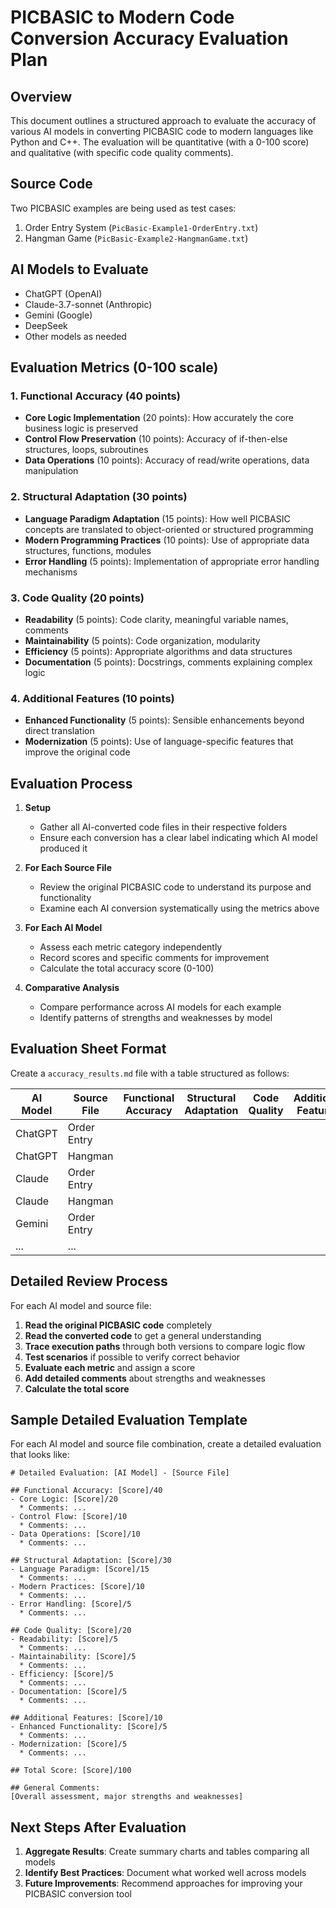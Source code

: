 # PICBASIC to Modern Code Conversion Accuracy Evaluation Plan

## Overview

This document outlines a structured approach to evaluate the accuracy of various AI models in converting PICBASIC code to modern languages like Python and C++. The evaluation will be quantitative (with a 0-100 score) and qualitative (with specific code quality comments).

## Source Code

Two PICBASIC examples are being used as test cases:

1. Order Entry System (`PicBasic-Example1-OrderEntry.txt`)
2. Hangman Game (`PicBasic-Example2-HangmanGame.txt`)

## AI Models to Evaluate

- ChatGPT (OpenAI)
- Claude-3.7-sonnet (Anthropic)
- Gemini (Google)
- DeepSeek
- Other models as needed

## Evaluation Metrics (0-100 scale)

### 1. Functional Accuracy (40 points)

- **Core Logic Implementation** (20 points): How accurately the core business logic is preserved
- **Control Flow Preservation** (10 points): Accuracy of if-then-else structures, loops, subroutines
- **Data Operations** (10 points): Accuracy of read/write operations, data manipulation

### 2. Structural Adaptation (30 points)

- **Language Paradigm Adaptation** (15 points): How well PICBASIC concepts are translated to object-oriented or structured programming
- **Modern Programming Practices** (10 points): Use of appropriate data structures, functions, modules
- **Error Handling** (5 points): Implementation of appropriate error handling mechanisms

### 3. Code Quality (20 points)

- **Readability** (5 points): Code clarity, meaningful variable names, comments
- **Maintainability** (5 points): Code organization, modularity
- **Efficiency** (5 points): Appropriate algorithms and data structures
- **Documentation** (5 points): Docstrings, comments explaining complex logic

### 4. Additional Features (10 points)

- **Enhanced Functionality** (5 points): Sensible enhancements beyond direct translation
- **Modernization** (5 points): Use of language-specific features that improve the original code

## Evaluation Process

1. **Setup**

   - Gather all AI-converted code files in their respective folders
   - Ensure each conversion has a clear label indicating which AI model produced it

2. **For Each Source File**

   - Review the original PICBASIC code to understand its purpose and functionality
   - Examine each AI conversion systematically using the metrics above

3. **For Each AI Model**

   - Assess each metric category independently
   - Record scores and specific comments for improvement
   - Calculate the total accuracy score (0-100)

4. **Comparative Analysis**
   - Compare performance across AI models for each example
   - Identify patterns of strengths and weaknesses by model

## Evaluation Sheet Format

Create a `accuracy_results.md` file with a table structured as follows:

| AI Model | Source File | Functional Accuracy | Structural Adaptation | Code Quality | Additional Features | Total Score | Comments |
| -------- | ----------- | ------------------- | --------------------- | ------------ | ------------------- | ----------- | -------- |
| ChatGPT  | Order Entry |                     |                       |              |                     |             |          |
| ChatGPT  | Hangman     |                     |                       |              |                     |             |          |
| Claude   | Order Entry |                     |                       |              |                     |             |          |
| Claude   | Hangman     |                     |                       |              |                     |             |          |
| Gemini   | Order Entry |                     |                       |              |                     |             |          |
| ...      | ...         |                     |                       |              |                     |             |          |

## Detailed Review Process

For each AI model and source file:

1. **Read the original PICBASIC code** completely
2. **Read the converted code** to get a general understanding
3. **Trace execution paths** through both versions to compare logic flow
4. **Test scenarios** if possible to verify correct behavior
5. **Evaluate each metric** and assign a score
6. **Add detailed comments** about strengths and weaknesses
7. **Calculate the total score**

## Sample Detailed Evaluation Template

For each AI model and source file combination, create a detailed evaluation that looks like:

```
# Detailed Evaluation: [AI Model] - [Source File]

## Functional Accuracy: [Score]/40
- Core Logic: [Score]/20
  * Comments: ...
- Control Flow: [Score]/10
  * Comments: ...
- Data Operations: [Score]/10
  * Comments: ...

## Structural Adaptation: [Score]/30
- Language Paradigm: [Score]/15
  * Comments: ...
- Modern Practices: [Score]/10
  * Comments: ...
- Error Handling: [Score]/5
  * Comments: ...

## Code Quality: [Score]/20
- Readability: [Score]/5
  * Comments: ...
- Maintainability: [Score]/5
  * Comments: ...
- Efficiency: [Score]/5
  * Comments: ...
- Documentation: [Score]/5
  * Comments: ...

## Additional Features: [Score]/10
- Enhanced Functionality: [Score]/5
  * Comments: ...
- Modernization: [Score]/5
  * Comments: ...

## Total Score: [Score]/100

## General Comments:
[Overall assessment, major strengths and weaknesses]
```

## Next Steps After Evaluation

1. **Aggregate Results**: Create summary charts and tables comparing all models
2. **Identify Best Practices**: Document what worked well across models
3. **Future Improvements**: Recommend approaches for improving your PICBASIC conversion tool

